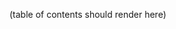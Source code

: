 <p class='--internal-toc-anchor' {%- if label -%}--attn-internal-label="{{ label }}"{%- endif -%}>(table of contents should render here)</p>
